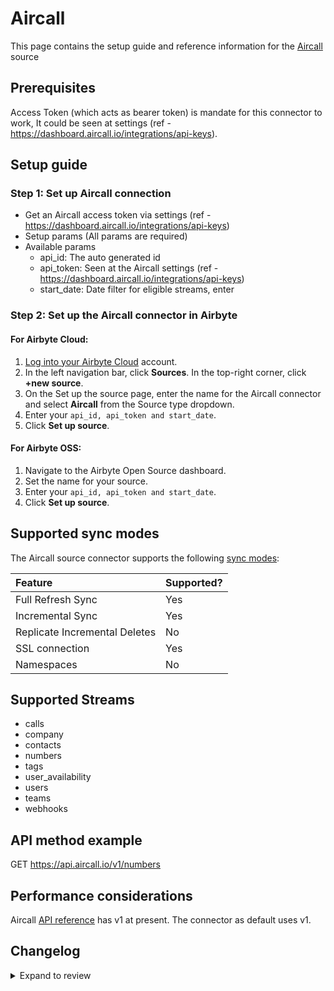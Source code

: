 # Aircall

This page contains the setup guide and reference information for the [Aircall](https://developer.aircall.io/api-references/#rest-api) source

## Prerequisites

Access Token (which acts as bearer token) is mandate for this connector to work, It could be seen at settings (ref - https://dashboard.aircall.io/integrations/api-keys).

## Setup guide

### Step 1: Set up Aircall connection

- Get an Aircall access token via settings (ref - https://dashboard.aircall.io/integrations/api-keys)
- Setup params (All params are required)
- Available params
  - api_id: The auto generated id
  - api_token: Seen at the Aircall settings (ref - https://dashboard.aircall.io/integrations/api-keys)
  - start_date: Date filter for eligible streams, enter

### Step 2: Set up the Aircall connector in Airbyte

#### For Airbyte Cloud:

1. [Log into your Airbyte Cloud](https://cloud.airbyte.io/workspaces) account.
2. In the left navigation bar, click **Sources**. In the top-right corner, click **+new source**.
3. On the Set up the source page, enter the name for the Aircall connector and select **Aircall** from the Source type dropdown.
4. Enter your `api_id, api_token and start_date`.
5. Click **Set up source**.

#### For Airbyte OSS:

1. Navigate to the Airbyte Open Source dashboard.
2. Set the name for your source.
3. Enter your `api_id, api_token and start_date`.
4. Click **Set up source**.

## Supported sync modes

The Aircall source connector supports the following [sync modes](https://docs.airbyte.com/cloud/core-concepts#connection-sync-modes):

| Feature                       | Supported? |
| :---------------------------- | :--------- |
| Full Refresh Sync             | Yes        |
| Incremental Sync              | Yes        |
| Replicate Incremental Deletes | No         |
| SSL connection                | Yes        |
| Namespaces                    | No         |

## Supported Streams

- calls
- company
- contacts
- numbers
- tags
- user_availability
- users
- teams
- webhooks

## API method example

GET https://api.aircall.io/v1/numbers

## Performance considerations

Aircall [API reference](https://api.aircall.io/v1) has v1 at present. The connector as default uses v1.

## Changelog

<details>
  <summary>Expand to review</summary>

| Version | Date       | Pull Request                                                                   | Subject                     |
| :------ | :--------- | :----------------------------------------------------------------------------- | :-------------------------- |
| 0.4.1 | 2024-12-14 | [47602](https://github.com/airbytehq/airbyte/pull/47602) | Update dependencies |
| 0.4.0 | 2024-08-23 | [44597](https://github.com/airbytehq/airbyte/pull/44597) | Refactor connector to manifest-only format |
| 0.3.0 | 2024-08-19 | [44437](https://github.com/airbytehq/airbyte/pull/44437) | Fix pagination |
| 0.2.12 | 2024-08-17 | [43879](https://github.com/airbytehq/airbyte/pull/43879) | Update dependencies |
| 0.2.11 | 2024-08-10 | [43482](https://github.com/airbytehq/airbyte/pull/43482) | Update dependencies |
| 0.2.10 | 2024-08-03 | [43101](https://github.com/airbytehq/airbyte/pull/43101) | Update dependencies |
| 0.2.9 | 2024-07-27 | [42743](https://github.com/airbytehq/airbyte/pull/42743) | Update dependencies |
| 0.2.8 | 2024-07-20 | [42357](https://github.com/airbytehq/airbyte/pull/42357) | Update dependencies |
| 0.2.7 | 2024-07-13 | [41708](https://github.com/airbytehq/airbyte/pull/41708) | Update dependencies |
| 0.2.6 | 2024-07-10 | [41448](https://github.com/airbytehq/airbyte/pull/41448) | Update dependencies |
| 0.2.5 | 2024-07-09 | [41156](https://github.com/airbytehq/airbyte/pull/41156) | Update dependencies |
| 0.2.4 | 2024-07-06 | [40801](https://github.com/airbytehq/airbyte/pull/40801) | Update dependencies |
| 0.2.3 | 2024-06-25 | [40503](https://github.com/airbytehq/airbyte/pull/40503) | Update dependencies |
| 0.2.2 | 2024-06-21 | [39920](https://github.com/airbytehq/airbyte/pull/39920) | Update dependencies |
| 0.2.2 | 2024-06-20 | [39681](https://github.com/airbytehq/airbyte/pull/39681) | Update dependencies |
| 0.2.1 | 2024-06-06 | [38454](https://github.com/airbytehq/airbyte/pull/38454) | [autopull] base image + poetry + up_to_date |
| 0.2.0   | 2023-06-20 | [Correcting availablity typo](https://github.com/airbytehq/airbyte/pull/27433) | Correcting availablity typo |
| 0.1.0   | 2023-04-19 | [Init](https://github.com/airbytehq/airbyte/pull/)                             | Initial commit              |

</details>
